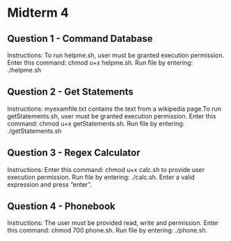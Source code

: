 # Midterm 4

## Question 1 - Command Database

Instructions: To run helpme.sh, user must be granted execution permission. Enter this
command: chmod u+x helpme.sh. Run file by entering: ./helpme.sh

## Question 2 - Get Statements

Instructions: myexamfile.txt contains the text from a wikipedia page.To run getStatements.sh,
user must be granted execution permission. Enter this command: chmod u+x
getStatements.sh. Run file by entering: ./getStatements.sh

## Question 3 - Regex Calculator

Instructions: Enter this command: chmod u+x calc.sh to provide user execution permission.
Run file by entering: ./calc.sh. Enter a valid expression and press “enter”.

## Question 4 - Phonebook

Instructions: The user must be provided read, write and permission. Enter this command:
chmod 700 phone.sh. Run file by entering: ./phone.sh.
